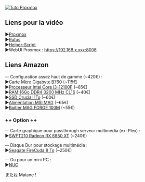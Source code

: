 [![Tuto Proxmox](https://github.com/user-attachments/assets/35994ff2-48d1-4b30-b74d-c6119b127597)](https://youtu.be/NBhX0gPF1jI)

## Liens pour la vidéo

►[Proxmox](https://proxmox.com) <br/>
►[Rufus](https://rufus.ie) <br/>
►[Helper-Script](https://community-scripts.github.io) <br/>
►WebUI Proxmox : https://192.168.x.xxx:8006

## Liens Amazon

-- Configuration assez haut de gamme (~420€) : <br/>
►[Carte Mère Gigabyte B760](https://amzn.to/3ZecVSF) (~115€) <br/>
►[Processeur Intel Core i3-12100F](https://amzn.to/3BavMWI) (~85€) <br/>
►[RAM 16Go DDR4 3200 MHz CL16](https://amzn.to/49zghVf) (~40€) <br/>
►[SSD Crucial 1To](https://amzn.to/3CVuY8I) (~60€) <br/>
►[Alimentation MSI MAG](https://amzn.to/41eDdGZ) (~65€) <br/>
►[Boitier MAG FORGE 100M](https://amzn.to/4fVFD1C) (~55€)

### ++ Option ++ 

-- Carte  graphique pour passthrough serveur multimédia (ex: Plex) : <br/>
►[SWFT210 Radeon RX 6650 XT](https://amzn.to/4fL6Bcl) (~240€)

-- Disque Dur pour stockage multimédia : <br/>
►[Seagate FireCuda 8 To](https://amzn.to/4gf8EVR) (~250€)

-- Ou pour un mini PC : <br/>
►[NUC](https://amzn.to/3CQ2pcJ)

またね Matane !
